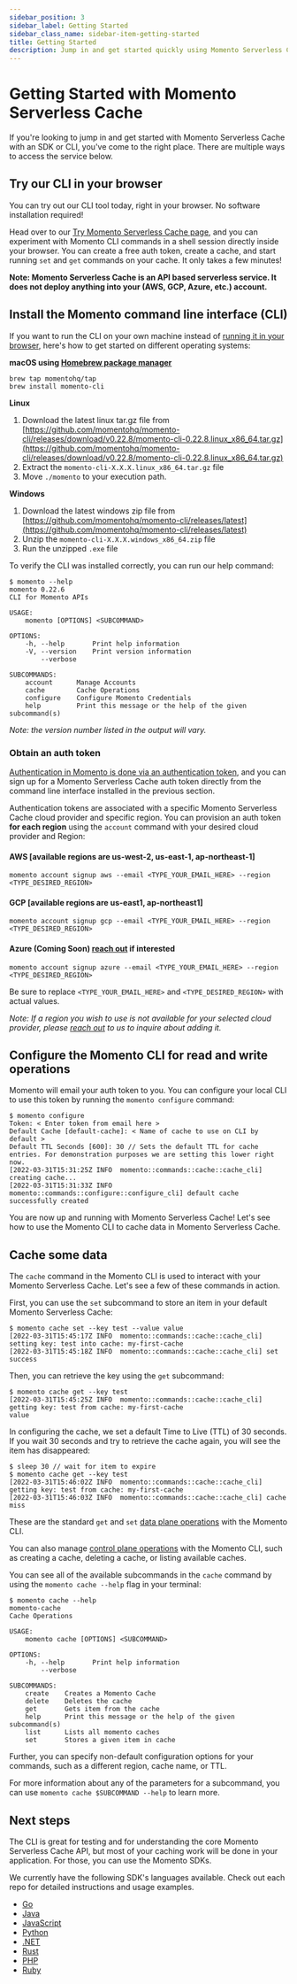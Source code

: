```yaml
---
sidebar_position: 3
sidebar_label: Getting Started
sidebar_class_name: sidebar-item-getting-started
title: Getting Started
description: Jump in and get started quickly using Momento Serverless Cache with your SDK of choice or CLI.
---
```


# Getting Started with Momento Serverless Cache
If you're looking to jump in and get started with Momento Serverless Cache with an SDK or CLI, you've come to the right place. There are multiple ways to access the service below. 

## Try our CLI in your browser

You can try out our CLI tool today, right in your browser.  No software installation required!

Head over to our [Try Momento Serverless Cache page](https://www.gomomento.com/try-momento-for-free), and
you can experiment with Momento CLI commands in a shell session directly inside your browser.
You can create a free auth token, create a cache, and start running `set` and `get` commands
on your cache. It only takes a few minutes!

**Note: Momento Serverless Cache is an API based serverless service. It does not deploy anything into your (AWS, GCP, Azure, etc.) account.**

## Install the Momento command line interface (CLI)

If you want to run the CLI on your own machine instead of [running it in your browser](#try-our-cli-in-your-browser),
here's how to get started on different operating systems:

**macOS using [Homebrew package manager](https://brew.sh/)**

```
brew tap momentohq/tap
brew install momento-cli
```

**Linux**

1. Download the latest linux tar.gz file from [https://github.com/momentohq/momento-cli/releases/download/v0.22.8/momento-cli-0.22.8.linux_x86_64.tar.gz](https://github.com/momentohq/momento-cli/releases/download/v0.22.8/momento-cli-0.22.8.linux_x86_64.tar.gz)
2. Extract the `momento-cli-X.X.X.linux_x86_64.tar.gz` file
3. Move `./momento` to your execution path.

**Windows**

1. Download the latest windows zip file from [https://github.com/momentohq/momento-cli/releases/latest](https://github.com/momentohq/momento-cli/releases/latest)
2. Unzip the `momento-cli-X.X.X.windows_x86_64.zip` file
3. Run the unzipped `.exe` file

To verify the CLI was installed correctly, you can run our help command:

```
$ momento --help
momento 0.22.6
CLI for Momento APIs

USAGE:
    momento [OPTIONS] <SUBCOMMAND>

OPTIONS:
    -h, --help       Print help information
    -V, --version    Print version information
        --verbose

SUBCOMMANDS:
    account      Manage Accounts
    cache        Cache Operations
    configure    Configure Momento Credentials
    help         Print this message or the help of the given subcommand(s)
```
_Note: the version number listed in the output will vary._

### Obtain an auth token

[Authentication in Momento is done via an authentication token](./learn/how-it-works#authentication-token), and you can sign up for a Momento Serverless Cache auth token directly from the command line interface installed in the previous section.

Authentication tokens are associated with a specific Momento Serverless Cache cloud provider and specific region. You can provision an auth token **for each region** using the `account` command with your desired cloud provider and Region:

#### AWS [available regions are us-west-2, us-east-1, ap-northeast-1]

```console
momento account signup aws --email <TYPE_YOUR_EMAIL_HERE> --region <TYPE_DESIRED_REGION>
```

#### GCP [available regions are us-east1, ap-northeast1]

```console
momento account signup gcp --email <TYPE_YOUR_EMAIL_HERE> --region <TYPE_DESIRED_REGION>
```

#### Azure (Coming Soon) [reach out](mailto:support@momentohq.com) if interested

```console
momento account signup azure --email <TYPE_YOUR_EMAIL_HERE> --region <TYPE_DESIRED_REGION>
```

Be sure to replace `<TYPE_YOUR_EMAIL_HERE>` and `<TYPE_DESIRED_REGION>` with actual values.

*Note: If a region you wish to use is not available for your selected cloud provider, please [reach out](mailto:support@momentohq.com) to us to inquire about adding it.*

## Configure the Momento CLI for read and write operations

Momento will email your auth token to you. You can configure your local CLI to use this token by running the `momento configure` command:

```
$ momento configure
Token: < Enter token from email here >
Default Cache [default-cache]: < Name of cache to use on CLI by default >
Default TTL Seconds [600]: 30 // Sets the default TTL for cache entries. For demonstration purposes we are setting this lower right now.
[2022-03-31T15:31:25Z INFO  momento::commands::cache::cache_cli] creating cache...
[2022-03-31T15:31:33Z INFO  momento::commands::configure::configure_cli] default cache successfully created
```

You are now up and running with Momento Serverless Cache! Let's see how to use the Momento CLI to cache data in Momento Serverless Cache.

## Cache some data

The `cache` command in the Momento CLI is used to interact with your Momento Serverless Cache. Let's see a few of these commands in action.

First, you can use the `set` subcommand to store an item in your default Momento Serverless Cache:

```
$ momento cache set --key test --value value
[2022-03-31T15:45:17Z INFO  momento::commands::cache::cache_cli] setting key: test into cache: my-first-cache
[2022-03-31T15:45:18Z INFO  momento::commands::cache::cache_cli] set success
```

Then, you can retrieve the key using the `get` subcommand:

```
$ momento cache get --key test
[2022-03-31T15:45:25Z INFO  momento::commands::cache::cache_cli] getting key: test from cache: my-first-cache
value
```

In configuring the cache, we set a default Time to Live (TTL) of 30 seconds. If you wait 30 seconds and try to retrieve the cache again, you will see the item has disappeared:

```
$ sleep 30 // wait for item to expire
$ momento cache get --key test
[2022-03-31T15:46:02Z INFO  momento::commands::cache::cache_cli] getting key: test from cache: my-first-cache
[2022-03-31T15:46:03Z INFO  momento::commands::cache::cache_cli] cache miss
```

These are the standard `get` and `set` [data plane operations](./learn/how-it-works#data-plane-performant-cache-interactions) with the Momento CLI.

You can also manage [control plane operations](./learn/how-it-works#control-plane-simple-efficient-cache-management) with the Momento CLI, such as creating a cache, deleting a cache, or listing available caches.

You can see all of the available subcommands in the `cache` command by using the `momento cache --help` flag in your terminal:

```
$ momento cache --help
momento-cache
Cache Operations

USAGE:
    momento cache [OPTIONS] <SUBCOMMAND>

OPTIONS:
    -h, --help       Print help information
        --verbose

SUBCOMMANDS:
    create    Creates a Momento Cache
    delete    Deletes the cache
    get       Gets item from the cache
    help      Print this message or the help of the given subcommand(s)
    list      Lists all momento caches
    set       Stores a given item in cache
```

Further, you can specify non-default configuration options for your commands, such as a different region, cache name, or TTL.

For more information about any of the parameters for a subcommand, you can use `momento cache $SUBCOMMAND --help` to learn more.

## Next steps

The CLI is great for testing and for understanding the core Momento Serverless Cache API, but most of your caching work will be done in your application. For those, you can use the Momento SDKs.

We currently have the following SDK's languages available. Check out each repo for detailed instructions and usage examples.

- [Go](https://github.com/momentohq/client-sdk-go)
- [Java](https://github.com/momentohq/client-sdk-java)
- [JavaScript](https://github.com/momentohq/client-sdk-javascript)
- [Python](https://github.com/momentohq/client-sdk-python)
- [.NET](https://github.com/momentohq/client-sdk-dotnet)
- [Rust](https://github.com/momentohq/client-sdk-rust)
- [PHP](https://github.com/momentohq/client-sdk-php)
- [Ruby](https://github.com/momentohq/client-sdk-ruby)
